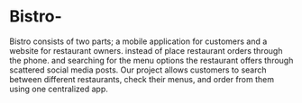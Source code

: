 # Bistro-
Bistro consists of two parts; a mobile application for customers and a website for restaurant owners.  instead of place restaurant orders through the phone. and searching for the menu options the restaurant offers through scattered social media posts. Our project allows customers to search between different restaurants, check their menus, and order from them using one centralized app.
